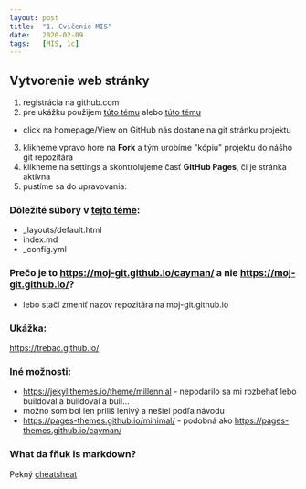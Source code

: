 ```yaml
---
layout: post
title:  "1. Cvičenie MIS"
date:   2020-02-09 
tags:   [MIS, 1c]
---
```


## Vytvorenie web stránky

1. registrácia na github.com
2. pre ukážku použijem [túto tému](http://jekyllthemes.org/themes/agency/) alebo [túto tému](https://pages-themes.github.io/cayman/)
 - click na homepage/View on GitHub nás dostane na git stránku projektu
3. klikneme vpravo hore na **Fork** a tým urobíme "kópiu" projektu do nášho git repozitára
4. klikneme na settings a skontrolujeme časť **GitHub Pages**, či je stránka aktívna
5. pustíme sa do upravovania:

### Dôležité súbory v [tejto téme](https://pages-themes.github.io/cayman/):
 - _layouts/default.html
 - index.md
 - _config.yml
 
### Prečo je to https://moj-git.github.io/cayman/ a nie https://moj-git.github.io/?
- lebo stačí zmeniť nazov repozitára na moj-git.github.io

### Ukážka:
<https://trebac.github.io/>

### Iné možnosti:
- <https://jekyllthemes.io/theme/millennial> - nepodarilo sa mi rozbehať lebo buildoval a buildoval a buil...
 - možno som bol len priliš lenivý a nešiel podľa návodu
- <https://pages-themes.github.io/minimal/> - podobná ako <https://pages-themes.github.io/cayman/>

### What da fňuk is markdown?
Pekný [cheatsheat](https://github.com/adam-p/markdown-here/wiki/Markdown-Cheatsheet)
